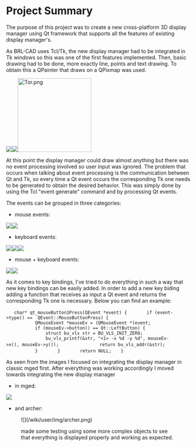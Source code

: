 # Project Summary

The purpose of this project was to create a new cross-platform 3D
display manager using Qt framework that supports all the features of
existing display manager's.

As BRL-CAD uses Tcl/Tk, the new display manager had to be integrated in
Tk windows so this was one of the first features implemented. Then,
basic drawing had to be done, more exactly line, points and text
drawing. To obtain this a QPainter that draws on a QPixmap was used.

![](/wiki/user/img/Tkqt1.png)![](/wiki/user/img/Sph.png)<img src="img/Tor.png" title="fig:Tor.png" width="200" alt="Tor.png" />

At this point the display manager could draw almost anything but there
was no event processing involved so user input was ignored. The problem
that occurs when talking about event processing is the communication
between Qt and Tk, so every time a Qt event occurs the corresponding Tk
one needs to be generated to obtain the desired behavior. This was
simply done by using the Tcl "event generate" command and by processing
Qt events.

The events can be grouped in three categories:

-   mouse events:

![](/wiki/user/img/Tor1.png)![](/wiki/user/img/Tor2.png)

-   keyboard events:

![](/wiki/user/img/Keyboard.png)![](/wiki/user/img/Keyboard2.png)![](/wiki/user/img/mged-c.png)

-   mouse + keyboard events:

![](/wiki/user/img/Rotate1.png)![](/wiki/user/img/Rotate2.png)

As it comes to key bindings, I've tried to do everything in such a way
that new key bindings can be easily added. In order to add a new key
biding adding a function that receives as input a Qt event and returns
the corresponding Tk one is necessary. Below you can find an example:

`   char* qt_mouseButton1Press(QEvent *event) {`
`       if (event->type() ==  QEvent::MouseButtonPress) {`
`           QMouseEvent *mouseEv = (QMouseEvent *)event;`
`           if (mouseEv->button() == Qt::LeftButton) {`
`               struct bu_vls str = BU_VLS_INIT_ZERO;`
`               bu_vls_printf(&str, "<1> -x %d -y %d", mouseEv->x(), mouseEv->y());`
`               return bu_vls_addr(&str);`
`           }`
`       }`
`       return NULL;`
`   }`

As seen from the images I focused on integrating the display manager in
classic mged first. After everything was working accordingly I moved
towards integrating the new display manager

-   in mged:

![](/wiki/user/img/mged.png)

-   and archer:

<figure>
![](/wiki/user/img/archer.png)

made some testing using some more complex objects to see that everything
is displayed properly and working as expected.
